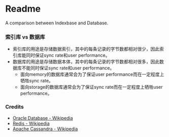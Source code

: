 # Readme
A comparison between Indexbase and Database.

### 索引库 vs 数据库
- 索引库的用途是存储数据索引，其中的每条记录的字节数都相对很少，因此索引库能同时保证sync rate和user performance。
- 数据库的用途是存储数据本体，其中的每条记录的字节数都相对很多，因此数据库不能同时保证sync rate和user performance。
  - 面向memory的数据库通常会为了保证user performance而在一定程度上牺牲sync rate。
  - 面向storage的数据库通常会为了保证sync rate而在一定程度上牺牲user performance。

### Credits
- [Oracle Database - Wikipedia](https://en.wikipedia.org/wiki/Oracle_Database)
- [Redis - Wikipedia](https://en.wikipedia.org/wiki/Redis)
- [Apache Cassandra - Wikipedia](https://en.wikipedia.org/wiki/Apache_Cassandra)
